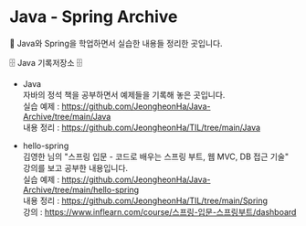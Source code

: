 # Java - Spring Archive

📝 Java와 Spring을 학업하면서 실습한 내용들 정리한 곳입니다.

🗄 Java 기록저장소 🗄

- Java   
자바의 정석 책을 공부하면서 예제들을 기록해 놓은 곳입니다. <br>
실습 예제 : <https://github.com/JeongheonHa/Java-Archive/tree/main/Java> <br>
내용 정리 : <https://github.com/JeongheonHa/TIL/tree/main/Java>

- hello-spring <br>
김영한 님의 "스프링 입문 - 코드로 배우는 스프링 부트, 웹 MVC, DB 접근 기술" 강의를 보고 공부한 내용입니다. <br>
실습 예제 : <https://github.com/JeongheonHa/Java-Archive/tree/main/hello-spring> <br>
내용 정리 : <https://github.com/JeongheonHa/TIL/tree/main/Spring> <br>
강의 : <https://www.inflearn.com/course/스프링-입문-스프링부트/dashboard>

